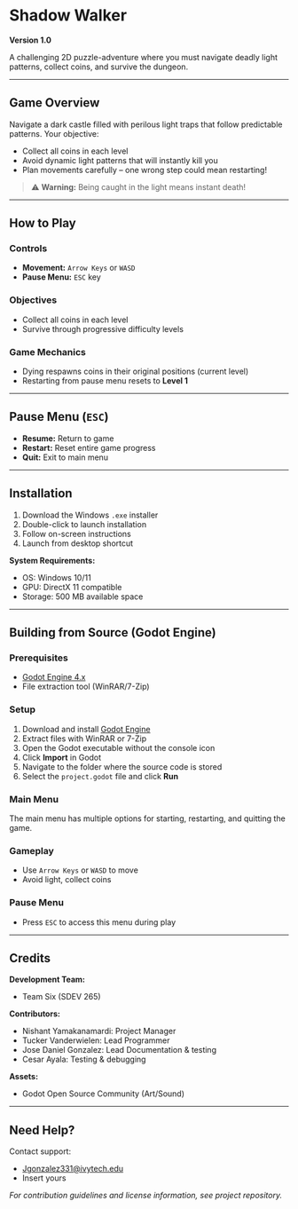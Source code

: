 # Shadow Walker  
**Version 1.0**

A challenging 2D puzzle-adventure where you must navigate deadly light patterns, collect coins, and survive the dungeon.

---

## Game Overview  
Navigate a dark castle filled with perilous light traps that follow predictable patterns. Your objective:  
- Collect all coins in each level  
- Avoid dynamic light patterns that will instantly kill you  
- Plan movements carefully – one wrong step could mean restarting!

> ⚠️ **Warning:** Being caught in the light means instant death!

---

## How to Play  

### Controls  
- **Movement:** `Arrow Keys` or `WASD`  
- **Pause Menu:** `ESC` key  

### Objectives  
- Collect all coins in each level  
- Survive through progressive difficulty levels  

### Game Mechanics  
- Dying respawns coins in their original positions (current level)  
- Restarting from pause menu resets to **Level 1**

---

## Pause Menu (`ESC`)  
- **Resume:** Return to game  
- **Restart:** Reset entire game progress  
- **Quit:** Exit to main menu  

---

## Installation  

1. Download the Windows `.exe` installer  
2. Double-click to launch installation  
3. Follow on-screen instructions  
4. Launch from desktop shortcut  

**System Requirements:**  
- OS: Windows 10/11  
- GPU: DirectX 11 compatible  
- Storage: 500 MB available space  

---

## Building from Source (Godot Engine)  

### Prerequisites  
- [Godot Engine 4.x](https://godotengine.org/download/windows/)  
- File extraction tool (WinRAR/7-Zip)  

### Setup  

1. Download and install [Godot Engine](https://godotengine.org/download/windows/)  
2. Extract files with WinRAR or 7-Zip  
3. Open the Godot executable without the console icon  
4. Click **Import** in Godot  
5. Navigate to the folder where the source code is stored  
6. Select the `project.godot` file and click **Run**

### Main Menu  
The main menu has multiple options for starting, restarting, and quitting the game.

### Gameplay  
- Use `Arrow Keys` or `WASD` to move  
- Avoid light, collect coins  

### Pause Menu  
- Press `ESC` to access this menu during play  

---

## Credits  

**Development Team:**  
- Team Six (SDEV 265)  

**Contributors:**  
- Nishant Yamakanamardi: Project Manager
- Tucker Vanderwielen: Lead Programmer 
- Jose Daniel Gonzalez: Lead Documentation & testing
- Cesar Ayala: Testing & debugging

**Assets:**  
- Godot Open Source Community (Art/Sound)  

---

## Need Help?  

Contact support:  
- Jgonzalez331@ivytech.edu  
- Insert yours  

*For contribution guidelines and license information, see project repository.*

